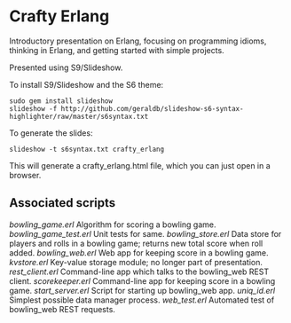 # Crafty Erlang

Introductory presentation on Erlang, focusing on programming idioms, thinking in Erlang, and getting started with simple projects.

Presented using S9/Slideshow.

To install S9/Slideshow and the S6 theme:

    sudo gem install slideshow
    slideshow -f http://github.com/geraldb/slideshow-s6-syntax-highlighter/raw/master/s6syntax.txt

To generate the slides:

    slideshow -t s6syntax.txt crafty_erlang

This will generate a crafty_erlang.html file, which you can just open in a browser.


## Associated scripts
*bowling_game.erl* Algorithm for scoring a bowling game.
*bowling_game_test.erl* Unit tests for same.
*bowling_store.erl* Data store for players and rolls in a bowling game; returns new total score when roll added.
*bowling_web.erl* Web app for keeping score in a bowling game.
*kvstore.erl* Key-value storage module; no longer part of presentation.
*rest_client.erl* Command-line app which talks to the bowling_web REST client.
*scorekeeper.erl* Command-line app for keeping score in a bowling game.
*start_server.erl* Script for starting up bowling_web app.
*uniq_id.erl* Simplest possible data manager process.
*web_test.erl* Automated test of bowling_web REST requests.
